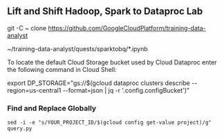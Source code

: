 ## Lift and Shift Hadoop, Spark to Dataproc Lab

git -C ~ clone https://github.com/GoogleCloudPlatform/training-data-analyst

~/training-data-analyst/quests/sparktobq/\*.ipynb

To locate the default Cloud Storage bucket used by Cloud Dataproc enter the following command in Cloud Shell:

export DP_STORAGE="gs://$(gcloud dataproc clusters describe <CLUSTER-NAME> --region=us-central1 --format=json | jq -r '.config.configBucket')"

### Find and Replace Globally

`sed -i -e "s/YOUR_PROJECT_ID/$(gcloud config get-value project)/g" query.py`
